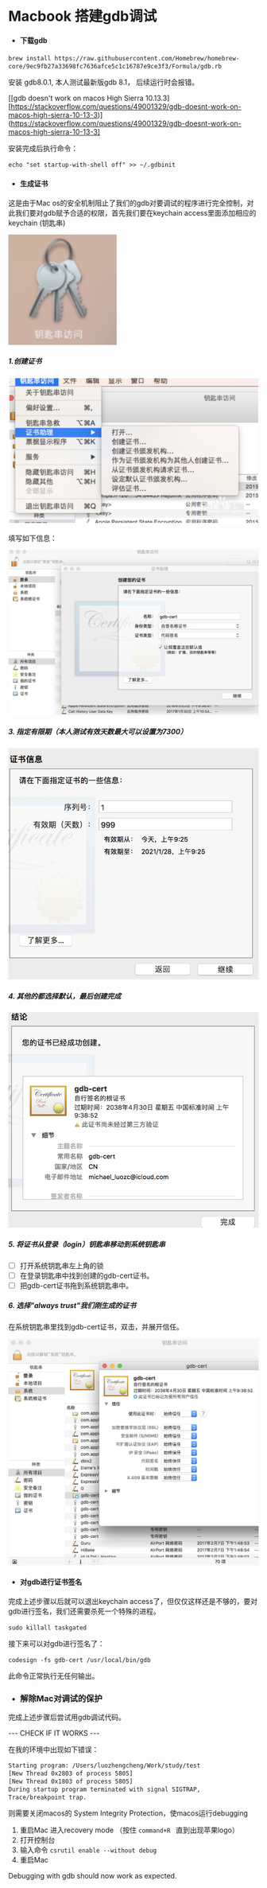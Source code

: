 # Macbook 搭建gdb调试

<!--当前使用的操作系统版本为 macos High Sierra 10.13.3，对于不通的macos版本可能有区别-->



- #### 下载gdb

```
brew install https://raw.githubusercontent.com/Homebrew/homebrew-core/9ec9fb27a33698fc7636afce5c1c16787e9ce3f3/Formula/gdb.rb
```

安装 gdb8.0.1, 本人测试最新版gdb 8.1， 后续运行时会报错。

[[gdb doesn't work on macos High Sierra 10.13.3][https://stackoverflow.com/questions/49001329/gdb-doesnt-work-on-macos-high-sierra-10-13-3)](https://stackoverflow.com/questions/49001329/gdb-doesnt-work-on-macos-high-sierra-10-13-3]

安装完成后执行命令：

`echo "set startup-with-shell off" >> ~/.gdbinit`

- #### 生成证书

这是由于Mac os的安全机制阻止了我们的gdb对要调试的程序进行完全控制，对此我们要对gdb赋予合适的权限，首先我们要在keychain access里面添加相应的keychain (钥匙串)

![image-20180505091601589](res/macbook_gdb_7.png)



##### 1.创建证书

![image-20180505091756728](res/macbook_gdb_6.png)

填写如下信息：

![image-20180505092409250](res/macbook_gdb_5.png)





##### 3. 指定有限期（本人测试有效天数最大可以设置为7300）

![image-20180505092609649](res/macbook_gdb_4.png)

##### 4. 其他的都选择默认，最后创建完成

![image-20180505093936071](res/macbook_gdb_2.png)

##### 5. 将证书从登录（login）钥匙串移动到系统钥匙串

- [ ] 打开系统钥匙串左上角的锁
- [ ] 在登录钥匙串中找到创建的gdb-cert证书。
- [ ] 把gdb-cert证书拖到系统钥匙串中。

##### 6. 选择"always trust"我们刚生成的证书

在系统钥匙串里找到gdb-cert证书，双击，并展开信任。

![image-20180505103730914](res/macbook_gdb_1.png)



- #### 对gdb进行证书签名

完成上述步骤以后就可以退出keychain access了，但仅仅这样还是不够的，要对gdb进行签名，我们还需要杀死一个特殊的进程。

`sudo killall taskgated`

接下来可以对gdb进行签名了：

`codesign -fs gdb-cert /usr/local/bin/gdb`

此命令正常执行无任何输出。

<!--如果某天想取消对gdb的证书签名，可以使用‘codesign --remove-signature /usr/local/bin/gdb’来完成，前提是你的gdb-cert签名还在哦。-->



- ### 解除Mac对调试的保护

完成上述步骤后尝试用gdb调试代码。

--- CHECK IF IT WORKS ---

在我的环境中出现如下错误：

```
Starting program: /Users/luozhengcheng/Work/study/test
[New Thread 0x2803 of process 5805]
[New Thread 0x1803 of process 5805]
During startup program terminated with signal SIGTRAP, Trace/breakpoint trap.
```

则需要关闭macos的 System Integrity Protection，使macos运行debugging

1. 重启Mac 进入recovery mode （按住 `command+R ` 直到出现苹果logo）
2. 打开控制台
3. 输入命令 `csrutil enable --without debug`
4. 重启Mac



Debugging with gdb should now work as expected.

 
